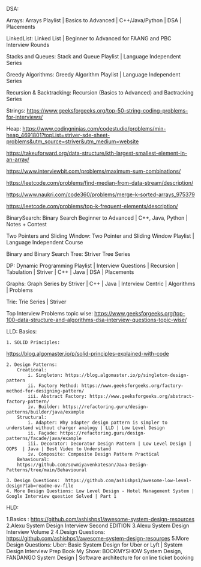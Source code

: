 DSA:

Arrays:
Arrays Playlist | Basics to Advanced | C++/Java/Python | DSA | Placements

LinkedList:
Linked List | Beginner to Advanced for FAANG and PBC Interview Rounds

Stacks and Queues:
Stack and Queue Playlist | Language Independent Series

Greedy Algorithms:
Greedy Algorithm Playlist | Language Independent Series

Recursion & Backtracking:
Recursion (Basics to Advanced) and Bactracking Series

Strings:
https://www.geeksforgeeks.org/top-50-string-coding-problems-for-interviews/

Heap:
https://www.codingninjas.com/codestudio/problems/min-heap_4691801?topList=striver-sde-sheet-problems&utm_source=striver&utm_medium=website

https://takeuforward.org/data-structure/kth-largest-smallest-element-in-an-array/

https://www.interviewbit.com/problems/maximum-sum-combinations/

https://leetcode.com/problems/find-median-from-data-stream/description/

https://www.naukri.com/code360/problems/merge-k-sorted-arrays_975379

https://leetcode.com/problems/top-k-frequent-elements/description/

BinarySearch:
Binary Search Beginner to Advanced | C++, Java, Python | Notes + Contest

Two Pointers and Sliding Window:
Two Pointer and Sliding Window Playlist | Language Independent Course

Binary and Binary Search Tree:
Striver Tree Series

DP:
Dynamic Programming Playlist | Interview Questions | Recursion | Tabulation | Striver | C++ | Java | DSA | Placements

Graphs:
Graph Series by Striver | C++ | Java | Interview Centric | Algorithms | Problems

Trie:
Trie Series | Striver

Top Interview Problems topic wise:
https://www.geeksforgeeks.org/top-100-data-structure-and-algorithms-dsa-interview-questions-topic-wise/

LLD:
Basics:

	1. SOLID Principles:
https://blog.algomaster.io/p/solid-principles-explained-with-code

	2. Design Patterns:
		Creational:
			i. Singleton: https://blog.algomaster.io/p/singleton-design-pattern
			ii. Factory Method: https://www.geeksforgeeks.org/factory-method-for-designing-pattern/
			iii. Abstract Factory: https://www.geeksforgeeks.org/abstract-factory-pattern/
			iv. Builder: https://refactoring.guru/design-patterns/builder/java/example
		Structural:
			i. Adapter: Why adapter design pattern is simpler to understand without charger analogy | LLD | Low Level Design
			ii. Façade: https://refactoring.guru/design-patterns/facade/java/example
			iii. Decorator: Decorator Design Pattern | Low Level Design | OOPS  | Java | Best Video to Understand
			iv. Composite: Composite Design Pattern Practical
		Behavioural:
		https://github.com/sowmiyavenkatesan/Java-Design-Patterns/tree/main/Behavioural
		
	3. Design Questions:  https://github.com/ashishps1/awesome-low-level-design?tab=readme-ov-file
	4. More Design Questions: Low Level Design - Hotel Management System | Google Interview question Solved | Part 1

HLD:

1.Basics : https://github.com/ashishps1/awesome-system-design-resources
2.Alexu System Design Interview Second EDITION 
3.Alexu System Design Interview Volume 2
4.Design Questions: https://github.com/ashishps1/awesome-system-design-resources
5.More Design Questions:
	Uber: Basic System Design for Uber or Lyft | System Design Interview Prep
	Book My Show: BOOKMYSHOW System Design, FANDANGO System Design | Software architecture for online ticket booking


